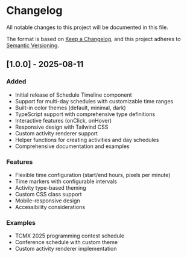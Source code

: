 # Changelog

All notable changes to this project will be documented in this file.

The format is based on [Keep a Changelog](https://keepachangelog.com/en/1.0.0/),
and this project adheres to [Semantic Versioning](https://semver.org/spec/v2.0.0.html).

## [1.0.0] - 2025-08-11

### Added
- Initial release of Schedule Timeline component
- Support for multi-day schedules with customizable time ranges
- Built-in color themes (default, minimal, dark)
- TypeScript support with comprehensive type definitions
- Interactive features (onClick, onHover)
- Responsive design with Tailwind CSS
- Custom activity renderer support
- Helper functions for creating activities and day schedules
- Comprehensive documentation and examples

### Features
- Flexible time configuration (start/end hours, pixels per minute)
- Time markers with configurable intervals
- Activity type-based theming
- Custom CSS class support
- Mobile-responsive design
- Accessibility considerations

### Examples
- TCMX 2025 programming contest schedule
- Conference schedule with custom theme
- Custom activity renderer implementation
